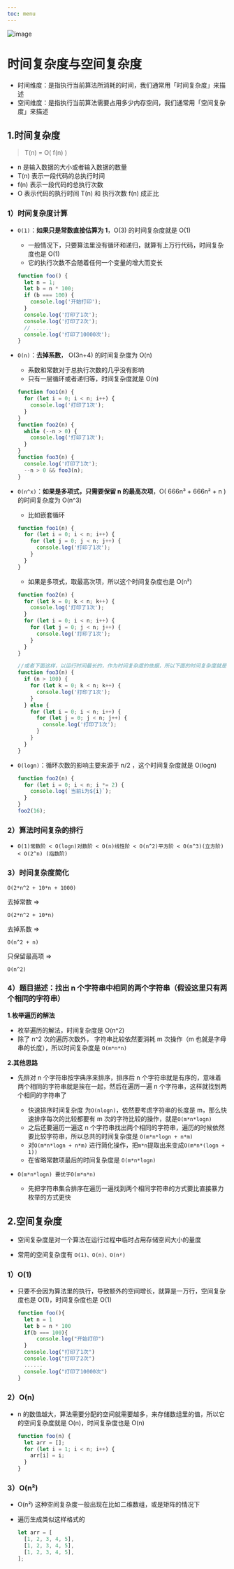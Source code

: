 ```yaml
---
toc: menu
---
```


![image](images/summary/8.png)

# 时间复杂度与空间复杂度

- 时间维度：是指执行当前算法所消耗的时间，我们通常用「时间复杂度」来描述
- 空间维度：是指执行当前算法需要占用多少内存空间，我们通常用「空间复杂度」来描述

## 1.时间复杂度

> T(n) = O( f(n) )

- n 是输入数据的大小或者输入数据的数量
- T(n) 表示一段代码的总执行时间
- f(n) 表示一段代码的总执行次数
- O 表示代码的执行时间 T(n) 和 执行次数 f(n) 成正比

### 1）时间复杂度计算

- `O(1)`：**如果只是常数直接估算为 1**，O(3) 的时间复杂度就是 O(1)

  - 一般情况下，只要算法里没有循环和递归，就算有上万行代码，时间复杂度也是 O(1)
  - 它的执行次数不会随着任何一个变量的增大而变长

  ```js
  function foo() {
    let n = 1;
    let b = n * 100;
    if (b === 100) {
      console.log('开始打印');
    }
    console.log('打印了1次');
    console.log('打印了2次');
    // ......
    console.log('打印了10000次');
  }
  ```

- `O(n)`：**去掉系数**， O(3n+4) 的时间复杂度为 O(n)

  - 系数和常数对于总执行次数的几乎没有影响
  - 只有一层循环或者递归等，时间复杂度就是 O(n)

  ```js
  function foo1(n) {
    for (let i = 0; i < n; i++) {
      console.log('打印了1次');
    }
  }
  function foo2(n) {
    while (--n > 0) {
      console.log('打印了1次');
    }
  }
  function foo3(n) {
    console.log('打印了1次');
    --n > 0 && foo3(n);
  }
  ```

- `O(n^x)`：**如果是多项式，只需要保留 n 的最高次项**，O( 666n³ + 666n² + n )的时间复杂度为 O(n^3)

  - 比如嵌套循环

  ```js
  function foo1(n) {
    for (let i = 0; i < n; i++) {
      for (let j = 0; j < n; j++) {
        console.log('打印了1次');
      }
    }
  }
  ```

  - 如果是多项式，取最高次项，所以这个时间复杂度也是 O(n²)

  ```js
  function foo2(n) {
    for (let k = 0; k < n; k++) {
      console.log('打印了1次');
    }
    for (let i = 0; i < n; i++) {
      for (let j = 0; j < n; j++) {
        console.log('打印了1次');
      }
    }
  }

  //或者下面这样，以运行时间最长的，作为时间复杂度的依据，所以下面的时间复杂度就是 O(n²)
  function foo3(n) {
    if (n > 100) {
      for (let k = 0; k < n; k++) {
        console.log('打印了1次');
      }
    } else {
      for (let i = 0; i < n; i++) {
        for (let j = 0; j < n; j++) {
          console.log('打印了1次');
        }
      }
    }
  }
  ```

- `O(logn)`：循环次数的影响主要来源于 n/2 ，这个时间复杂度就是 O(logn)

  ```js
  function foo2(n) {
    for (let i = 0; i < n; i *= 2) {
      console.log(`当前i为${i}`);
    }
  }
  foo2(16);
  ```

### 2）算法时间复杂的排行

- `O(1)常数阶 < O(logn)对数阶 < O(n)线性阶 < O(n^2)平方阶 < O(n^3)(立方阶) < O(2^n) (指数阶)`

### 3）时间复杂度简化

`O(2*n^2 + 10*n + 1000)`

去掉常数 =>

`O(2*n^2 + 10*n)`

去掉系数 =>

`O(n^2 + n)`

只保留最高项 =>

`O(n^2)`

### 4）题目描述：找出 n 个字符串中相同的两个字符串（假设这里只有两个相同的字符串）

**1.枚举遍历的解法**

- 枚举遍历的解法，时间复杂度是 O(n^2)
- 除了 n^2 次的遍历次数外， 字符串比较依然要消耗 m 次操作（m 也就是字母串的长度），所以时间复杂度是 `O(m*n*n)`

**2.其他思路**

- 先排对 n 个字符串按字典序来排序，排序后 n 个字符串就是有序的，意味着两个相同的字符串就是挨在一起，然后在遍历一遍 n 个字符串，这样就找到两个相同的字符串了

  - 快速排序时间复杂度 为`O(nlogn)`，依然要考虑字符串的长度是 m，那么快速排序每次的比较都要有 m 次的字符比较的操作，就是`O(m*n*logn)`
  - 之后还要遍历一遍这 n 个字符串找出两个相同的字符串，遍历的时候依然要比较字符串，所以总共的时间复杂度是 `O(m*n*logn + n*m)`
  - 对`O(m*n*logn + n*m)` 进行简化操作，把`m*n`提取出来变成`O(m*n*(logn + 1))`
  - 在省略常数项最后的时间复杂度是 `O(m*n*logn)`

- `O(m*n*logn) 要优于O(m*n*n)`
  - 先把字符串集合排序在遍历一遍找到两个相同字符串的方式要比直接暴力枚举的方式更快

## 2.空间复杂度

- 空间复杂度是对一个算法在运行过程中临时占用存储空间大小的量度

- 常用的空间复杂度有 `O(1)、O(n)、O(n²)`

### 1）O(1)

- 只要不会因为算法里的执行，导致额外的空间增长，就算是一万行，空间复杂度也是 O(1)，时间复杂度也是 O(1)

  ```js
  function foo(){
    let n = 1
    let b = n * 100
    if(b === 100){
        console.log("开始打印")
    }
    console.log("打印了1次")
    console.log("打印了2次")
    ......
    console.log("打印了10000次")
  }
  ```

### 2）O(n)

- n 的数值越大，算法需要分配的空间就需要越多，来存储数组里的值，所以它的空间复杂度就是 O(n)，时间复杂度也是 O(n)

  ```js
  function foo(n) {
    let arr = [];
    for (let i = 1; i < n; i++) {
      arr[i] = i;
    }
  }
  ```

### 3）O(n²)

- O(n²) 这种空间复杂度一般出现在比如二维数组，或是矩阵的情况下

- 遍历生成类似这样格式的

  ```js
  let arr = [
    [1, 2, 3, 4, 5],
    [1, 2, 3, 4, 5],
    [1, 2, 3, 4, 5],
  ];
  ```
